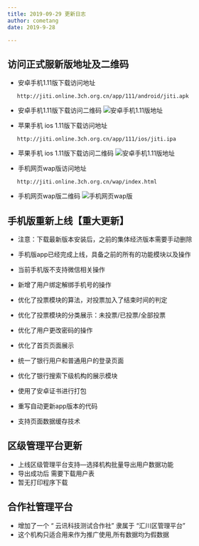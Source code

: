```yaml
---
title: 2019-09-29 更新日志
author: cometang    
date: 2019-9-28

---
```


## 访问正式服新版地址及二维码


 - 安卓手机1.11版下载访问地址
 ```url
 	http://jiti.online.3ch.org.cn/app/111/android/jiti.apk
 ```
 - 安卓手机1.11版下载访问二维码
 ![安卓手机1.11版地址](/jiti/version/0929/app.png)


 - 苹果手机 ios 1.11版下载访问地址
 ```url
 	http://jiti.online.3ch.org.cn/app/111/ios/jiti.ipa
 ```
 - 苹果手机 ios 1.11版下载访问二维码
 ![安卓手机1.11版地址](/jiti/version/0929/ios.png)



 - 手机网页wap版访问地址
 ```url
 	http://jiti.online.3ch.org.cn/wap/index.html
 ```
 - 手机网页wap版二维码
 ![手机网页wap版](/jiti/version/0929/wap.png)




## 手机版重新上线【重大更新】



- 注意：下载最新版本安装后，之前的集体经济版本需要手动删除



- 手机版app已经完成上线，具备之前的所有的功能模块以及操作

- 当前手机版不支持微信相关操作

  

- 新增了用户绑定解绑手机号的操作

  

- 优化了投票模块的算法，对投票加入了结束时间的判定

- 优化了投票模块的分类展示：未投票/已投票/全部投票

- 优化了用户更改密码的操作

- 优化了首页页面展示

- 统一了银行用户和普通用户的登录页面

- 优化了银行搜索下级机构的展示模块

  

-  使用了安卓证书进行打包

- 重写自动更新app版本的代码

- 支持页面数据缓存技术



## 区级管理平台更新

- 上线区级管理平台支持—选择机构批量导出用户数据功能
- 导出成功后 需要下载用户表
- 暂无打印程序下载



## 合作社管理平台

- 增加了一个 “ 云讯科技测试合作社” 隶属于 “汇川区管理平台”
- 这个机构只适合用来作为推广使用,所有数据均为假数据

